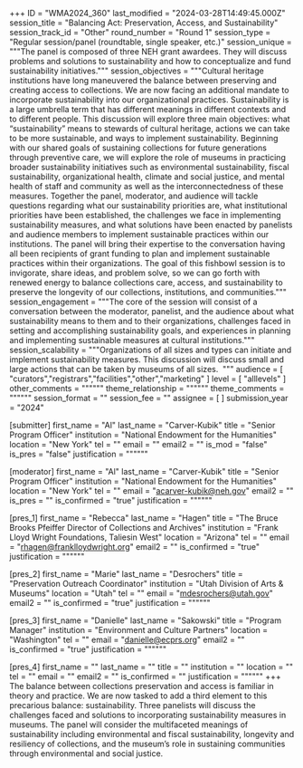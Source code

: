 +++
ID = "WMA2024_360"
last_modified = "2024-03-28T14:49:45.000Z"
session_title = "Balancing Act: Preservation, Access, and Sustainability"
session_track_id = "Other"
round_number = "Round 1"
session_type = "Regular session/panel (roundtable, single speaker, etc.)"
session_unique = """The panel is composed of three NEH grant awardees. They will discuss problems and solutions to sustainability and how to conceptualize and fund sustainability initiatives."""
session_objectives = """Cultural heritage institutions have long maneuvered the balance between preserving and creating access to collections. We are now facing an additional mandate to incorporate sustainability into our organizational practices. Sustainability is a large umbrella term that has different meanings in different contexts and to different people. This discussion will explore three main objectives: what “sustainability” means to stewards of cultural heritage, actions we can take to be more sustainable, and ways to implement sustainability. Beginning with our shared goals of sustaining collections for future generations through preventive care, we will explore the role of museums in practicing broader sustainability initiatives such as environmental sustainability, fiscal sustainability, organizational health, climate and social justice, and mental health of staff and community as well as the interconnectedness of these measures. Together the panel, moderator, and audience will tackle questions regarding what our sustainability priorities are, what institutional priorities have been established, the challenges we face in implementing sustainability measures, and what solutions have been enacted by panelists and audience members to implement sustainable practices within our institutions. The panel will bring their expertise to the conversation having all been recipients of grant funding to plan and implement sustainable practices within their organizations. The goal of this fishbowl session is to invigorate, share ideas, and problem solve, so we can go forth with renewed energy to balance collections care, access, and sustainability to preserve the longevity of our collections, institutions, and communities."""
session_engagement = """The core of the session will consist of a conversation between the moderator, panelist, and the audience about what sustainability means to them and to their organizations, challenges faced in setting and accomplishing sustainability goals, and experiences in planning and implementing sustainable measures at cultural institutions."""
session_scalability = """Organizations of all sizes and types can initiate and implement sustainability measures. This discussion will discuss small and large actions that can be taken by museums of all sizes. 
"""
audience = [ "curators","registrars","facilities","other","marketing" ]
level = [ "alllevels" ]
other_comments = """"""
theme_relationship = """"""
theme_comments = """"""
session_format = ""
session_fee = ""
assignee = [  ]
submission_year = "2024"

[submitter]
first_name = "Al"
last_name = "Carver-Kubik"
title = "Senior Program Officer"
institution = "National Endowment for the Humanities"
location = "New York"
tel = ""
email = ""
email2 = ""
is_mod = "false"
is_pres = "false"
justification = """"""

[moderator]
first_name = "Al"
last_name = "Carver-Kubik"
title = "Senior Program Officer"
institution = "National Endowment for the Humanities"
location = "New York"
tel = ""
email = "acarver-kubik@neh.gov"
email2 = ""
is_pres = ""
is_confirmed = "true"
justification = """"""

[pres_1]
first_name = "Rebecca"
last_name = "Hagen"
title = "The Bruce Brooks Pfeiffer Director of Collections and Archives"
institution = "Frank Lloyd Wright Foundations, Taliesin West"
location = "Arizona"
tel = ""
email = "rhagen@franklloydwright.org"
email2 = ""
is_confirmed = "true"
justification = """"""

[pres_2]
first_name = "Marie"
last_name = "Desrochers"
title = "Preservation Outreach Coordinator"
institution = "Utah Division of Arts & Museums"
location = "Utah"
tel = ""
email = "mdesrochers@utah.gov"
email2 = ""
is_confirmed = "true"
justification = """"""

[pres_3]
first_name = "Danielle"
last_name = "Sakowski"
title = "Program Manager"
institution = "Environment and Culture Partners"
location = "Washington"
tel = ""
email = "danielle@ecprs.org"
email2 = ""
is_confirmed = "true"
justification = """"""

[pres_4]
first_name = ""
last_name = ""
title = ""
institution = ""
location = ""
tel = ""
email = ""
email2 = ""
is_confirmed = ""
justification = """"""
+++
The balance between collections preservation and access is familiar in theory and practice. We are now tasked to add a third element to this precarious balance: sustainability. Three panelists will discuss the challenges faced and solutions to incorporating sustainability measures in museums. The panel will consider the multifaceted meanings of sustainability including environmental and fiscal sustainability, longevity and resiliency of collections, and the museum’s role in sustaining communities through environmental and social justice.
